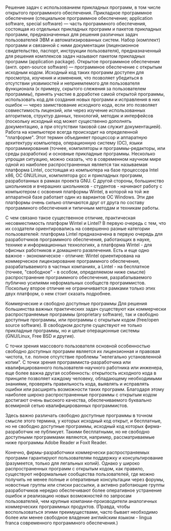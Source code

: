 Решение задач с использованием прикладных программ, в том числе открытого программного обеспечения. 
Прикладное программное обеспечение (специальное программное обеспечение; application software, special software) — часть программного обеспечения, состоящая из отдельных прикладных программ и пакетов прикладных программ, предназначенных для решения различных задач пользователей ЭВМ и автоматизированных систем. Набор (комплект) программ и связанной с ними документации (лицензионное свидетельство, паспорт, инструкции пользователя), предназначенный для решения комплексов задач называют пакетом прикладных программ (application package).
Открытое программное обеспечение (англ. open-source software) — программное обеспечение с открытым исходным кодом. Исходный код таких программ доступен для просмотра, изучения и изменения, что позволяет убедиться в отсутствии уязвимостей и неприемлемого для пользователя функционала (к примеру, скрытого слежения за пользователем программы), принять участие в доработке самой открытой программы, использовать код для создания новых программ и исправления в них ошибок — через заимствование исходного кода, если это позволяет совместимость лицензий, или через изучение использованных алгоритмов, структур данных, технологий, методик и интерфейсов (поскольку исходный код может существенно дополнять документацию, а при отсутствии таковой сам служит документацией).
Работа на компьютере всегда происходит на определенной "платформе". Этот термин объединяет процессор и аппаратную архитектуру компьютера, операционную систему (ОС), языки программирования (точнее, компиляторы и программы-редакторы, или среды разработки) и основные прикладные программы. Несколько упрощая ситуацию, можно сказать, что в современном научном мире одной из наиболее распространенных является так называемая платформа Lintel, состоящая из компьютера на базе процессора Intel x86, ОС GNU/Linux, компилятора gcc и прикладных программ, разработанных в рамках проекта GNU. С другой стороны, большинство школьников и вчерашних школьников - студентов - начинают работу с компьютером с освоения платформы Wintel, в которой на той же аппаратной базе работает один из вариантов ОС Windows. Эти две платформы очень сильно отличаются друг от друга по составу программного обеспечения и типичным методам и техникам работы.

С чем связано такое существенное отличие, практическая несовместимость платформ Wintel и Lintel? В первую очередь с тем, что их создатели ориентировались на совершенно разные категории пользователей: платформа Lintel предназначена в первую очередь для разработчиков программного обеспечения, работающих в науке, технике и информационных технологиях, а платформа Wintel - для офисных работников и домашнего развлечения. Есть и еще одно важное - экономическое - отличие: Wintel ориентирована на коммерческое лицензирование программного обеспечения, разрабатываемого в частных компаниях, а Lintel - на бесплатное (точнее, "свободное" - в особом, определяемом ниже смысле) распространение программного обеспечения, разрабатываемого публично усилиями неформальных сообществ программистов. Поскольку второе отличие не ограничивается рамками только этих двух платформ, о нем стоит сказать подробнее.

Коммерческие и свободно доступные программы
Для решения большинства важных практических задач существуют как коммерчески распространяемые программы (proprietary software), так и свободно доступные программы, или программы с открытым кодом (free/open source software). В свободном доступе существуют не только прикладные программы, но и целые операционные системы (GNU/Linux, Free BSD и другие).

С точки зрения массового пользователя основной особенностью свободно доступных программ является их лицензионная и правовая чистота, т.е. полное отсутствие проблемы "нелегально установленной копии". С точки зрения программиста-разработчика или квалифицированного пользователя-научного работника или инженера, еще более важна другая особенность: открытость исходного кода в принципе позволяет каждому человеку, обладающему необходимыми знаниями, проверять правильность кода, выявлять и исправлять ошибки или расширять возможности таких программ. Благодаря этому наиболее широко распространенные программы с открытым кодом достигают очень высокого качества, обеспечиваемого буквально всемирной сетью квалифицированных программистов.

Здесь важно различать свободно доступные программы в точном смысле этого термина, у которых исходный код открыт, и бесплатные, но не свободно доступные программы, исходный код которых фирма-разработчик не публикует. Такими бесплатными, но не свободно доступными программами являются, например, рассматриваемые ниже программы Adobe Reader и Foxit Reader.

Конечно, фирмы-разработчики коммерчески распространяемых программ гарантируют пользователям поддержку и консультирование (разумеется, только для легальных копий). Однако у широко распространенных программ с открытым кодом, как правило, существуют неформальные сообщества пользователей, где можно получить не менее полные и оперативные консультации через форумы, новостные группы или списки рассылки, а активно работающие группы разработчиков нередко обеспечивают более оперативное устранение ошибок и реализацию новых возможностей по запросам пользователей, чем крупные компании-производители аналогичных коммерческих программных продуктов. (Правда, чтобы воспользоваться этими преимуществами, часто бывает необходимо более или менее свободное владение английским языком - lingua franca современного программного обеспечения.)
